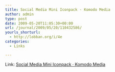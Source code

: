 ```yaml
---
title: Social Media Mini Iconpack · Komodo Media
author: admin
type: post
date: 2009-05-20T11:05:30+00:00
url: /journal/2009/05/20/110432586/
yourls_shorturl:
  - http://lobban.org/i/4e
categories:
  - Links

---
```

Link: [Social Media Mini Iconpack · Komodo Media][1]

 [1]: http://www.komodomedia.com/blog/2008/12/social-media-mini-iconpack/